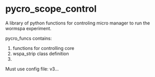 # pycro_scope_control

A library of python functions for controling micro manager to run the wormspa experiment. 

pycro_funcs contains:
1) functions for controlling core
2) wspa_strip class definition
3) 

Must use config file: v3...
